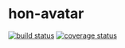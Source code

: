 # hon-avatar
[![build status][build-img]][build-url]
[![coverage status][coverage-img]][coverage-url]

[build-img]: https://img.shields.io/travis/scttcper/hon-avatar.svg
[build-url]: https://travis-ci.org/scttcper/hon-avatar
[coverage-img]: https://codecov.io/gh/scttcper/hon-avatar/branch/master/graph/badge.svg
[coverage-url]: https://codecov.io/gh/scttcper/hon-avatar  
